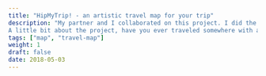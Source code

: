 ```yaml
---
title: "HipMyTrip! - an artistic travel map for your trip"
description: "My partner and I collaborated on this project. I did the website, payment integration with Braintree as well as the backend for payment processing with Node.js and Restify. 
A little bit about the project, have you ever traveled somewhere with a someone special and wanted to give that special person a memorable gift as a reminder of your trip? Using the website you can order a beautiful, artistic, handmade map of your trip. Check https://hipmytrip.com/ to see what I meant. It really looks pretty on the wall 🗺✨. "
tags: ["map", "travel-map"]
weight: 1
draft: false
date: 2018-05-03
---
```

